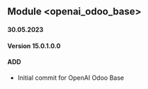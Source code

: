 ## Module <openai_odoo_base>

#### 30.05.2023
#### Version 15.0.1.0.0
#### ADD
- Initial commit for OpenAI Odoo Base

